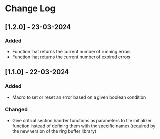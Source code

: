# Change Log

## [1.2.0] - 23-03-2024

### Added

- Function that returns the current number of running errors
- Function that returns the current number of expired errors

## [1.1.0] - 22-03-2024

### Added

- Macro to set or reset an error based on a given boolean condition

### Changed

- Give critical section handler functions as parameters to the initializer function
  instead of defining them with the specific names (required by the new version of the ring buffer library)


